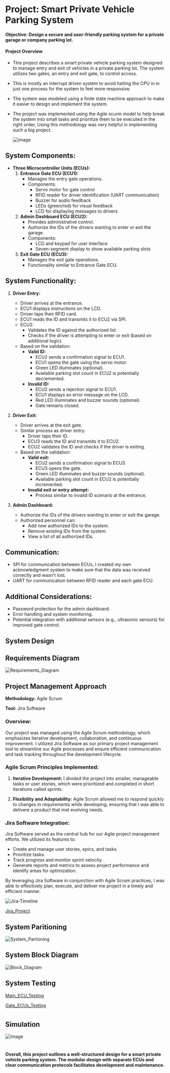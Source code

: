 # Project: Smart Private Vehicle Parking System

#### **Objective:** Design a secure and user-friendly parking system for a private garage or company parking lot.

#### **Project Overview**

* This project describes a smart private vehicle parking system designed to manage entry and exit of vehicles in a private parking lot.  The system utilizes two gates, an entry and exit gate, to control access.

* This is mostly an interrupt driven system to avoid halting the CPU in in just one process for the system to feel more responsive.

* The system was modeled using a finite state machine approach to make it easier to design and implement the system.

* The project was implemented using the Agile scurm model to help break the system into small tasks and prioritize them to be executed in the right order, Using this methodology was very helpful in implementing such a big project.

  ![image](https://github.com/eidHossam/Private_Vehicle_Parking/assets/106603484/40b02213-826a-4d9f-adf5-f3bc9f840bbb)

## **System Components:**

* **Three Microcontroller Units (ECUs):**
    1. **Entrance Gate ECU (ECU1):**
        * Manages the entry gate operations.
        * Components:
            * Servo motor for gate control
            * RFID reader for driver identification (UART communication)
            * Buzzer for audio feedback
            * LEDs (green/red) for visual feedback
            * LCD for displaying messages to drivers
    2. **Admin Dashboard ECU (ECU2):**
        * Provides administrative control.
        * Authorize the IDs of the drivers wanting to enter or exit the garage.
        * Components:
            * LCD and keypad for user interface
            * Seven-segment display to show available parking slots
    3. **Exit Gate ECU (ECU3):**
        * Manages the exit gate operations.
        * Functionality similar to Entrance Gate ECU.

## **System Functionality:**

1. **Driver Entry:**
    * Driver arrives at the entrance.
    * ECU1 displays instructions on the LCD.
    * Driver taps their RFID card.
    * ECU1 reads the ID and transmits it to ECU2 via SPI.
    * ECU2:
        * Validates the ID against the authorized list.
        * Checks if the driver is attempting to enter or exit (based on additional logic).
    * Based on the validation:
        * **Valid ID:**
            * ECU2 sends a confirmation signal to ECU1.
            * ECU1 opens the gate using the servo motor.
            * Green LED illuminates (optional).
            * Available parking slot count in ECU2 is potentially decremented.
        * **Invalid ID:**
            * ECU2 sends a rejection signal to ECU1.
            * ECU1 displays an error message on the LCD.
            * Red LED illuminates and buzzer sounds (optional).
            * Gate remains closed.

2. **Driver Exit:**
    * Driver arrives at the exit gate.
    * Similar process as driver entry:
        * Driver taps their ID.
        * ECU3 reads the ID and transmits it to ECU2.
        * ECU2 validates the ID and checks if the driver is exiting.
    * Based on the validation:
        * **Valid exit:**
            * ECU2 sends a confirmation signal to ECU3.
            * ECU3 opens the gate.
            * Green LED illuminates and buzzer sounds (optional).
            * Available parking slot count in ECU2 is potentially incremented.
        * **Invalid exit or entry attempt:**
            * Process similar to invalid ID scenario at the entrance.

3. **Admin Dashboard:**
    * Authorize the IDs of the drivers wanting to enter or exit the garage.
    * Authorized personnel can:
        * Add new authorized IDs to the system.
        * Remove existing IDs from the system.
        * View a list of all authorized IDs.

## **Communication:**

* SPI for communication between ECUs, I created my own acknowledgment system to make sure that the data was received correctly and wasn't lost.
* UART for communication between RFID reader and each gate ECU.

## **Additional Considerations:**

* Password protection for the admin dashboard.
* Error handling and system monitoring.
* Potential integration with additional sensors (e.g., ultrasonic sensors) for improved gate control.

## System Design

## Requirements Diagram
![Requirements_Diagram](https://github.com/eidHossam/Private_Vehicle_Parking/assets/106603484/add96337-5974-4d9c-b41e-f24f549cd37c)



## Project Management Approach

**Methodology:** Agile Scrum

**Tool:** Jira Software

### Overview:

Our project was managed using the Agile Scrum methodology, which emphasizes iterative development, collaboration, and continuous improvement. I utilized Jira Software as our primary project management tool to streamline our Agile processes and ensure efficient communication and task tracking throughout the development lifecycle.

### Agile Scrum Principles Implemented:

1. **Iterative Development:** I divided the project into smaller, manageable tasks or user stories, which were prioritized and completed in short iterations called sprints.

2. **Flexibility and Adaptability:** Agile Scrum allowed me to respond quickly to changes in requirements while developing, ensuring that I was able to  delivere a product that met evolving needs.


### Jira Software Integration:

Jira Software served as the central hub for our Agile project management efforts. We utilized its features to:
- Create and manage user stories, epics, and tasks.
- Prioritize  tasks.
- Track progress and monitor sprint velocity.
- Generate reports and metrics to assess project performance and identify areas for optimization.

By leveraging Jira Software in conjunction with Agile Scrum practices, I was able to effectively plan, execute, and deliver me project in a timely and efficient manner.

![Jira-Timeline](https://github.com/eidHossam/Private_Vehicle_Parking/assets/106603484/2827ea6f-d0d6-4636-b80c-6247f1bfcc95)


[Jira_Project](https://hossameid.atlassian.net/jira/software/projects/PPST/boards/2/timeline?shared=&atlOrigin=eyJpIjoiOGI0YzZmYTMwMmYzNGYyMTk0M2Q2N2M2NmQ1YTJiMDQiLCJwIjoiaiJ9)

## System Paritioning
![System_Partioning](https://github.com/eidHossam/Private_Vehicle_Parking/assets/106603484/19d9811d-15ef-417d-8547-4fa300441359)



## System Block Diagram
![Block_Diagram](https://github.com/eidHossam/Private_Vehicle_Parking/assets/106603484/80fa267f-b0c8-4019-958e-db9baa98644d)


## System Testing
[Main_ECU_Testing](https://github.com/eidHossam/Private_Vehicle_Parking/tree/master/Main_Control_ECU/TestCases)

[Gate_ECUs_Testing](https://github.com/eidHossam/Private_Vehicle_Parking/tree/master/Entrance_Gate_ECU/TestCases)
#
## Simulation
![image](https://github.com/eidHossam/Private_Vehicle_Parking/assets/106603484/23f13d4b-e6be-4d3d-8aa7-0cb87576cec2)

# 
**Overall, this project outlines a well-structured design for a smart private vehicle parking system. The modular design with separate ECUs and clear communication protocols facilitates development and maintenance.**
